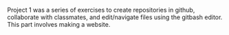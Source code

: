 Project 1 was a series of exercises to create repositories in github, collaborate with classmates, and edit/navigate files using the gitbash editor. This part involves making a website.
